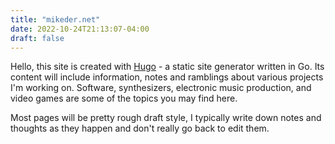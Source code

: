 ```yaml
---
title: "mikeder.net"
date: 2022-10-24T21:13:07-04:00
draft: false
---
```


Hello, this site is created with [Hugo](https://gohugo.io) - a static site generator written in Go. Its content will include information, notes and ramblings about various projects I'm working on. Software, synthesizers, electronic music production, and video games are some of the topics you may find here.

Most pages will be pretty rough draft style, I typically write down notes and thoughts as they happen and don't really go back to edit them.
